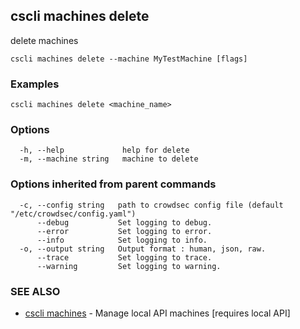 ## cscli machines delete

delete machines

```
cscli machines delete --machine MyTestMachine [flags]
```

### Examples

```
cscli machines delete <machine_name>
```

### Options

```
  -h, --help             help for delete
  -m, --machine string   machine to delete
```

### Options inherited from parent commands

```
  -c, --config string   path to crowdsec config file (default "/etc/crowdsec/config.yaml")
      --debug           Set logging to debug.
      --error           Set logging to error.
      --info            Set logging to info.
  -o, --output string   Output format : human, json, raw.
      --trace           Set logging to trace.
      --warning         Set logging to warning.
```

### SEE ALSO

* [cscli machines](cscli_machines.md)	 - Manage local API machines [requires local API]


